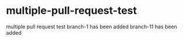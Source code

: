 # multiple-pull-request-test
multiple pull request test
branch-1 has been added
branch-11 has been added